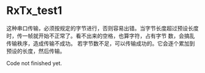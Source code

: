 # RxTx_test1
  这种串口传输，必须按规定的字节进行，否则容易出错。当字节长度超过预设长度时，传一帧就开始不正常了。看不出来的空格，也算字符，占有字节
  数，会搞乱传输秩序，造成传输不成功。
  若字节数不足，可以传输成功的。它会逐个累加到预设的长度，然后传输。

Code not finished yet.
